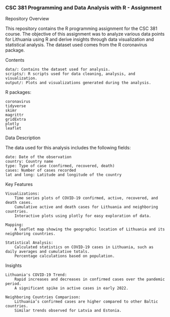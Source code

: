 ### CSC 381 Programming and Data Analysis with R - Assignment ###

Repository Overview

This repository contains the R programming assignment for the CSC 381 course. The objective of this assignment was to analyze various data points for Lithuania using R and derive insights through data visualization and statistical analysis. The dataset used comes from the R coronavirus package.

Contents

    data/: Contains the dataset used for analysis.
    scripts/: R scripts used for data cleaning, analysis, and visualization.
    output/: Plots and visualizations generated during the analysis.

R packages:

    coronavirus
    tidyverse
    skimr
    magrittr
    gridExtra
    plotly
    leaflet

Data Description

The data used for this analysis includes the following fields:

    date: Date of the observation
    country: Country name
    type: Type of case (confirmed, recovered, death)
    cases: Number of cases recorded
    lat and long: Latitude and longitude of the country

Key Features

    Visualizations:
        Time series plots of COVID-19 confirmed, active, recovered, and death cases.
        Cumulative active and death cases for Lithuania and neighboring countries.
        Interactive plots using plotly for easy exploration of data.

    Mapping:
        A leaflet map showing the geographic location of Lithuania and its neighboring countries.

    Statistical Analysis:
        Calculated statistics on COVID-19 cases in Lithuania, such as daily averages and cumulative totals.
        Percentage calculations based on population.

Insights

    Lithuania's COVID-19 Trend:
        Rapid increases and decreases in confirmed cases over the pandemic period.
        A significant spike in active cases in early 2022.

    Neighboring Countries Comparison:
        Lithuania’s confirmed cases are higher compared to other Baltic countries.
        Similar trends observed for Latvia and Estonia.

